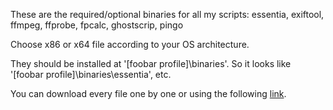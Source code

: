 These are the required/optional binaries for all my scripts: essentia, exiftool, ffmpeg, ffprobe, fpcalc, ghostscrip, pingo

Choose x86 or x64 file according to your OS architecture.

They should be installed at '[foobar profile]\binaries'. So it looks like '[foobar profile]\binaries\essentia', etc.

You can download every file one by one or using the following [link](https://download-directory.github.io?url=https://github.com/regorxxx/foobar2000-assets/tree/main/binaries).
